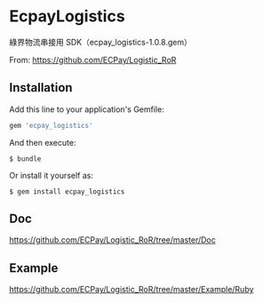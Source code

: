 # EcpayLogistics

綠界物流串接用 SDK（ecpay_logistics-1.0.8.gem）

From: https://github.com/ECPay/Logistic_RoR

## Installation

Add this line to your application's Gemfile:

```ruby
gem 'ecpay_logistics'
```

And then execute:

    $ bundle

Or install it yourself as:

    $ gem install ecpay_logistics

## Doc
https://github.com/ECPay/Logistic_RoR/tree/master/Doc

## Example
https://github.com/ECPay/Logistic_RoR/tree/master/Example/Ruby